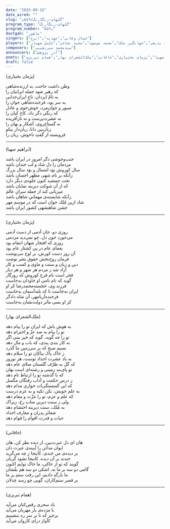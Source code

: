 ```yaml
---
date: "2025-09-15"
date_aired: ""
slug: "گلهای-رنگارنگ/۵۵۹ب"
program_type: "گلهای-رنگارنگ"
program_number: "۵۵۹ب"
dastgah: "ماهور"
singers: ["جمال وفایی","عهدیه","ایرج"]
players: ["حبیب‌الله بدیعی","جهانگیر ملک","محمد موسوی","مجید نجاحی","جلیل شهناز"]
composers: ["سیدمحمد میرنقیبی"]
announcers: ["آذر پژوهش"]
poets: ["ابراهیم صهبا","پژمان بختیاری","خاقانی","ملک‌الشعرای بهار","همام تبریزی"]
draft: false
---
```


(پژمان بختیاری)

وطن داشت حاجت، به ارزنده‌شاهی  
که رهبر شود جمله ایرانیان را  
به نامْ ایزدان، تاجِ ایران‌خدایی  
به سر بود، فرخنده‌شاهی جوان را  
صبور و جوان‌مرد، خوش‌خوی و عادل  
که رنگی دگر داد، کاخ کیان را  
نه عشرت‌پرست و نه نازآفریده  
نه گستاخ‌روی، آشکار و نهان را  
زبان‌بین دانا، زبان‌دار نیکو  
فروبسته از گفتِ ناخوش، زبان را

---

(ابراهیم صهبا)

جنب‌وجوشی دگر امروز در ایران باشد  
مردمان را دل شاد و لب خندان باشد  
سال کوروش بوَد امسال و بوَد سال بزرگ  
زآنکه بر نام شهی مظهر احسان باشد  
تخت جمشید کنون جلوه‌ی دیگر دارد  
که از آن شوکت دیرینه نمایان باشد  
میزبانی کند از جمله سرانِ عالم  
زآنکه شایسته‌ی مهمانیِ شاهان باشد  
شاد ازین مٌلک جوان است که در موسم مهر  
جشن شاهنشهی کشور ایران باشد  

---

(پژمان بختیاری)

روزی دو، جان آدمی از دست آدمی  
می‌خورد خون دل، چو نمی‌دید مردمی  
روزی که افتخار شهان انتقام بود  
یغمای عام در پی کشتار عام بود  
آن روز دست کورش، بر لوح سرنوشت  
فرمان روح‌بخش حقوق بشر نوشت  
دین و زبان و سنت و ماوی و کسب و کار  
آزاد شد ز مردم هر شهر و هر دیار  
فخر است نام فرخ کوروش که روزگار  
گوید که نام نامی او جاودان به‌جاست  
فرزند وی، خجسته‌محمدرضا کز او  
ایران به‌جاست تا که بلند‌آسمان به‌جاست  
فرخنده‌آریامهر، آن شاه دادگر  
کز او بسی مآثر دولت‌نشان به‌جاست

---

(ملک‌الشعرای بهار)

به هوش باش که ایران تو را پیام دهد  
تو را پیام به صد عزّ و احترام دهد  
تو را چه گوید، گوید که خیر بینی اگر  
به کار بندی پندی، که باب و مال دهد  
نسیم صبح که بر سرزمین ما گذرد  
ز خاک پاک نیاکان تو را سلام دهد  
به یاد عشرت اجداد توست، هر نوروز  
که گل به طرْف گلستان صلای عام دهد  
تو پای‌بند زمینی و رشته‌ای است نهان  
که با گذشته تو را ارتباط تام دهد  
ز درس حکمت و آداب رفتگان مگسل  
که این گسستگی‌ات خواری مدام دهد  
به علم خویش، بکن تکیه و به عزم درست  
که علم و عزم، تو را عزّت و مقام دهد  
ولی ز سنت دیرین متاب رخ، زیراک  
به مُلک، سنت دیرینه احتشام دهد  
شعائر پدران و معارف اجداد  
حیات و قدرت اقوام را قوام دهد  

---

(خاقانی)

هان ای دل عبرت‌بین، از دیده نظر کن، هان  
ایوان مدائن را آیینه‌ی عبرت دان  
بر دیده‌ی من خندی، کاینجا ز چه می‌گرید  
خندند بر آن دیده، کاینجا نشود گریان  
گویند که تو از خاکی، ما خاک توایم اکنون  
گامی دو سه بر ما نه، اشکی دو سه هم بفْشان  
ما بارگهِ دادیم، این رفت ستم بر ما  
بر قصر ستم‌کاران، گویی چو رسد خِذلان

---

(همام تبریزی)

باد سحری رقص‌کنان می‌آید  
یا مژده‌ی یار مهربان می‌آید  
برخیز که تا بر سر ره بنشینیم  
کآواز درای کاروان می‌آید